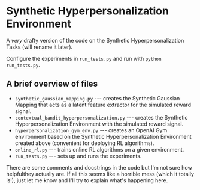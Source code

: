 # Synthetic Hyperpersonalization Environment

A *very* drafty version of the code on the Synthetic Hyperpersonalization Tasks (will rename it later).

Configure the experiments in `run_tests.py` and run with `python run_tests.py`.

## A brief overview of files
* `synthetic_gaussian_mapping.py` --- creates the Synthetic Gaussian Mapping that acts as a latent feature extractor for the simulated reward signal.
* `contextual_bandit_hyperpersonalization.py` --- creates the Synthetic Hyperpersonalization Environment with the simulated reward signal.
* `hyperpersonalization_gym_env.py` --- creates an OpenAI Gym environment based on the Synthetic Hyperpersonalization Environment created above (convenient for deploying RL algorithms).
* `online_rl.py` --- trains online RL algorithms on a given environment.
* `run_tests.py` --- sets up and runs the experiments.

There are some comments and docstrings in the code but I'm not sure how helpfulthey actually are. If all this seems like a horrible mess (which it totally is!), just let me know and I'll try to explain what's happening here.
